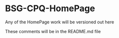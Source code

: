 BSG-CPQ-HomePage
================

Any of the HomePage work will be versioned out here

These comments will be in the README.md file
